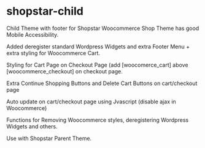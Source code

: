 # shopstar-child
Child Theme with footer for Shopstar Woocommerce Shop Theme has good Mobile Accessibility.

Added deregister standard Wordpress Widgets and extra Footer Menu + extra styling for Woocommerce Cart.

Styling for Cart Page on Checkout Page (add [woocomerce_cart] above [woocommerce_checkout] on checkout page.

Extra Continue Shopping Buttons and Delete Cart Buttons on cart/checkout page

Auto update on cart/checkout page using Jvascript (disable ajax in Woocommerce)

Functions for Removing Woocommerce styles, deregistering Wordpress Widgets and others.

Use with Shopstar Parent Theme.
